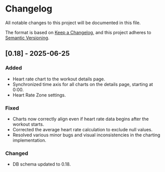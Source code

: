 # Changelog

All notable changes to this project will be documented in this file.

The format is based on [Keep a Changelog](https.keepachangelog.com/en/1.0.0/),
and this project adheres to [Semantic Versioning](https.semver.org/spec/v2.0.0.html).

## [0.18] - 2025-06-25

### Added
- Heart rate chart to the workout details page.
- Synchronized time axis for all charts on the details page, starting at 0:00.
- Heart Rate Zone settings.

### Fixed
- Charts now correctly align even if heart rate data begins after the workout starts.
- Corrected the average heart rate calculation to exclude null values.
- Resolved various minor bugs and visual inconsistencies in the charting implementation.

### Changed
- DB schema updated to 0.18.
